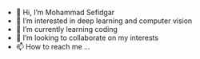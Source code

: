 - 👋 Hi, I’m Mohammad Sefidgar 
- 👀 I’m interested in deep learning  and computer vision 
- 🌱 I’m currently learning coding 
- 💞️ I’m looking to collaborate on my interests
- 📫 How to reach me ...

<!---
mhsefidgar/mhsefidgar is a ✨ special ✨ repository because its `README.md` (this file) appears on your GitHub profile.
You can click the Preview link to take a look at your changes.
--->
